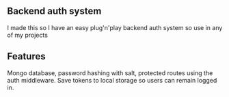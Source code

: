 ## Backend auth system
I made this so I have an easy plug'n'play backend auth system so use in any of my projects

## Features
Mongo database, password hashing with salt, protected routes using the auth middleware.
Save tokens to local storage so users can remain logged in.